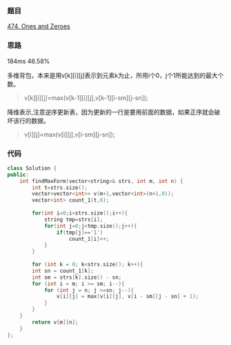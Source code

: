 ### 题目
[474. Ones and Zeroes](https://leetcode-cn.com/problems/ones-and-zeroes/)
### 思路
184ms 46.58%

多维背包，本来是用v[k][i][j]表示到元素k为止，所用i个0，j个1所能达到的最大个数。
> v[k][i][j]=max(v[k-1][i][j],v[k-1][i-sm][j-sn]);

降维表示,注意逆序更新表，因为更新的一行是要用前面的数据，如果正序就会破坏该行的数据。

> v[i][j]=max(v[i][j],v[i-sm][j-sn]);
### 代码
```c++
class Solution {
public:
    int findMaxForm(vector<string>& strs, int m, int n) {
        int t=strs.size();
        vector<vector<int>> v(m+1,vector<int>(n+1,0));
        vector<int> count_1(t,0);
        
        for(int i=0;i<strs.size();i++){
            string tmp=strs[i];
            for(int j=0;j<tmp.size();j++){
                if(tmp[j]=='1')
                    count_1[i]++;
            }
        }
        
        for (int k = 0; k<strs.size(); k++){
		int sn = count_1[k];
		int sm = strs[k].size() - sn;
		for (int i = m; i >= sm; i--){
			for (int j = n; j >=sn; j--){
				v[i][j] = max(v[i][j], v[i - sm][j - sn] + 1);
			}
		}
	}
        return v[m][n];
    }
};
```
